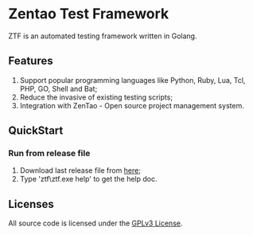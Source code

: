 # Zentao Test Framework

ZTF is an automated testing framework written in Golang.

## Features

1. Support popular programming languages like Python, Ruby, Lua, Tcl, PHP, GO, Shell and Bat;
2. Reduce the invasive of existing testing scripts;
3. Integration with ZenTao - Open source project management system.

## QuickStart

### Run from release file

1. Download last release file from [here](https://github.com/easysoft/zentaoatf/releases);
2. Type 'ztf\ztf.exe help' to get the help doc.

## Licenses

All source code is licensed under the [GPLv3 License](LICENSE.md).
